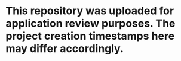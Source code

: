 # This repository was uploaded for application review purposes. The project creation timestamps here may differ accordingly.
